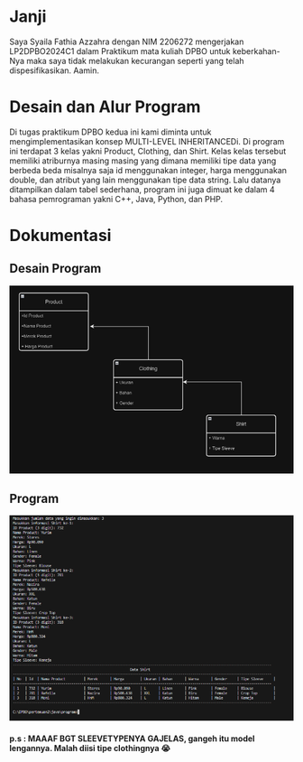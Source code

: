 # Janji
Saya Syaila Fathia Azzahra dengan NIM 2206272 mengerjakan LP2DPBO2024C1 dalam Praktikum mata kuliah DPBO untuk keberkahan-Nya maka saya tidak melakukan kecurangan seperti yang telah dispesifikasikan. Aamin.


# Desain dan Alur Program
Di tugas praktikum DPBO kedua ini kami diminta untuk mengimplementasikan konsep MULTI-LEVEL INHERITANCEDi. Di program ini terdapat 3 kelas yakni Product, Clothing, dan Shirt. Kelas kelas tersebut memiliki atriburnya masing masing yang dimana memiliki tipe data yang berbeda beda misalnya saja id menggunakan integer, harga menggunakan double, dan atribut yang lain menggunakan tipe data string. Lalu datanya ditampilkan dalam tabel sederhana, program ini juga dimuat ke dalam 4 bahasa pemrograman yakni C++, Java, Python, dan PHP.


# Dokumentasi 
## Desain Program
![Screenshot 2024-02-16 125328.png](https://github.com/fathiaasyari/LP2DPBO2021C1/blob/59241fe895c5defd9451ec60400447281b8fe5cc/java/Screenshoot/Screenshot%202024-02-16%20125328.png)

## Program
![Screenshot 2024-02-16 122902.png](https://github.com/fathiaasyari/LP2DPBO2021C1/blob/59241fe895c5defd9451ec60400447281b8fe5cc/java/Screenshoot/Screenshot%202024-02-16%20122902.png)




#### p.s : MAAAF BGT SLEEVETYPENYA GAJELAS, gangeh itu model lengannya. Malah diisi tipe clothingnya 😭



